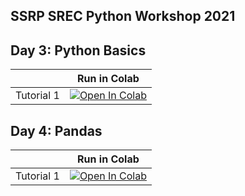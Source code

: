 ## SSRP SREC Python Workshop 2021

## Day 3: Python Basics

|   | Run in Colab |
| - | --- |
| Tutorial 1 | [![Open In Colab](https://colab.research.google.com/assets/colab-badge.svg)](https://colab.research.google.com/github/alexgonzl/ssrp_srec_python_workshop_2021/blob/master/day3_python_basics_ssrp_srec_2021.ipynb) | 

## Day 4: Pandas
|   | Run in Colab |
| - | --- |
| Tutorial 1| [![Open In Colab](https://colab.research.google.com/assets/colab-badge.svg)](https://colab.research.google.com/github/alexgonzl/ssrp_srec_python_workshop_2021/blob/master/ssrp_pandas.ipynb)|

